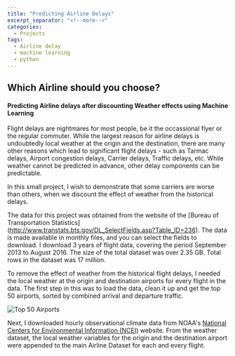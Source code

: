 ```yaml
---
title: "Predicting Airline Delays"
excerpt_separator: "<!--more-->"
categories:
  - Projects
tags:
  - Airline delay
  - machine learning
  - python
---
```


## Which Airline should you choose?
#### Predicting Airline delays after discounting Weather effects using Machine Learning

Flight delays are nightmares for most people, be it the occassional flyer or the regular commuter. While the largest reason for airline delays is undoubtedly local weather at the origin and the destination, there are many other reasons which lead to significant flight delays - such as Tarmac delays, Airport congestion delays, Carrier delays, Traffic delays, etc. While weather cannot be predicted in advance, other delay components can be predictable. 

In this small project, I wish to demonstrate that some carriers are worse than others, when we discount the effect of weather from the historical delays. 

The data for this project was obtained from the website of the [Bureau of Transportation Statistics] (http://www.transtats.bts.gov/DL_SelectFields.asp?Table_ID=236). The data is made available in monthly files, and you can select the fields to download. I download 3 years of flight data, covering the period September 2013 to August 2016. The size of the total dataset was over 2.35 GB. Total rows in the dataset was 17 million.

To remove the effect of weather from the historical flight delays, I needed the local weather at the origin and destination airports for every flight in the data. The first step in this was to load the data, clean it up and get the top 50 airports, sorted by combined arrival and departure traffic. 

![Top 50 Airports][top50]

Next, I downloaded hourly observational climate data from NOAA's [National Centers for Environmental Information (NCEI)](https://www.ncdc.noaa.gov) website. From the weather dataset, the local weather variables for the origin and the destination airport were appended to the main Airline Dataset for each and every flight.

[top50]: https://xcitech.github.io/assets/images/top50.png "Top 50 Airports"
